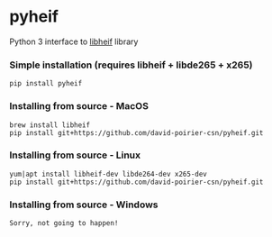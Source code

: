 # pyheif
Python 3 interface to [libheif](https://github.com/strukturag/libheif) library

### Simple installation (requires libheif + libde265 + x265)
```pip install pyheif```

### Installing from source - MacOS
```
brew install libheif
pip install git+https://github.com/david-poirier-csn/pyheif.git
```

### Installing from source - Linux
```
yum|apt install libheif-dev libde264-dev x265-dev
pip install git+https://github.com/david-poirier-csn/pyheif.git
```

### Installing from source - Windows
```
Sorry, not going to happen!
```
